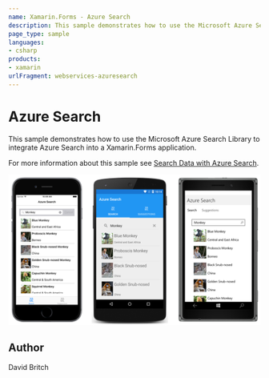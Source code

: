 ```yaml
---
name: Xamarin.Forms - Azure Search
description: This sample demonstrates how to use the Microsoft Azure Search Library to integrate Azure Search into a Xamarin.Forms application.
page_type: sample
languages:
- csharp
products:
- xamarin
urlFragment: webservices-azuresearch
---
```

# Azure Search

This sample demonstrates how to use the Microsoft Azure Search Library to integrate Azure Search into a Xamarin.Forms application.

For more information about this sample see [Search Data with Azure Search](https://developer.xamarin.com/guides/xamarin-forms/web-services/search/azure-search/).

![Azure Search application screenshot](Screenshots/01All.png "Azure Search application screenshot")

## Author

David Britch
